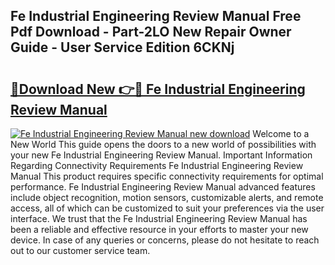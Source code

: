## Fe Industrial Engineering Review Manual Free Pdf Download - Part-2LO New Repair Owner Guide - User Service Edition 6CKNj

# <h2><a href="http://bc2899.oget.top/?id=Fe+Industrial+Engineering+Review+Manual">🔗Download New 👉🔴 Fe Industrial Engineering Review Manual</a></h2>

[![Fe Industrial Engineering Review Manual new download](https://i.imgur.com/5g1atiW.png)](http://bc2899.oget.top/?id=Fe+Industrial+Engineering+Review+Manual)
Welcome to a New World This guide opens the doors to a new world of possibilities with your new Fe Industrial Engineering Review Manual. Important Information Regarding Connectivity Requirements Fe Industrial Engineering Review Manual This product requires specific connectivity requirements for optimal performance. Fe Industrial Engineering Review Manual advanced features include object recognition, motion sensors, customizable alerts, and remote access, all of which can be customized to suit your preferences via the user interface. We trust that the Fe Industrial Engineering Review Manual has been a reliable and effective resource in your efforts to master your new device. In case of any queries or concerns, please do not hesitate to reach out to our customer service team.
